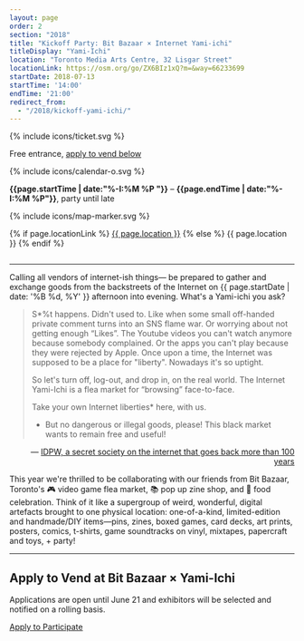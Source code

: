 ```yaml
---
layout: page
order: 2
section: "2018"
title: "Kickoff Party: Bit Bazaar × Internet Yami-ichi"
titleDisplay: "Yami-Ichi"
location: "Toronto Media Arts Centre, 32 Lisgar Street"
locationLink: https://osm.org/go/ZX6BIz1xQ?m=&way=66233699
startDate: 2018-07-13
startTime: '14:00'
endTime: '21:00'
redirect_from:
  - "/2018/kickoff-yami-ichi/"
---
```


<div class="event-time-location" style="margin-bottom: 2em;">
  <div class="event-meta">
    {% include icons/ticket.svg %}
    <p class="event-cost event-meta-item">Free entrance, <a href="#vend">apply to vend below</a>
    </p>
  </div>
  <div class="event-meta">
    {% include icons/calendar-o.svg %}
    <p class="event-time event-meta-item"><strong>{{page.startTime | date:"%-I:%M %P "}}</strong> – <strong>{{page.endTime | date:"%-I:%M %P"}}</strong>, party until late</p>
  </div>
  <div class="event-meta">
    {% include icons/map-marker.svg %}
    <p class="event-location event-meta-item">
    {% if page.locationLink %}
      <a href="{{page.locationLink}}" target="_blank">{{ page.location }}</a> <!--_-->
    {% else %}
      {{ page.location }}
    {% endif %}
    </p>
  </div>
</div>

***

Calling all vendors of internet-ish things— be prepared to gather and exchange goods from the backstreets of the Internet on {{ page.startDate | date: '%B %d, %Y' }} afternoon into evening. What's a Yami-ichi you ask?

<blockquote>
  S*%t happens. Didn't used to. Like when some small off-handed private comment
  turns into an SNS flame war. Or worrying about not getting enough “Likes”. The
  Youtube videos you can't watch anymore because somebody complained. Or the apps
  you can't play because they were rejected by Apple. Once upon a time, the
  Internet was supposed to be a place for "liberty". Nowadays it's so uptight.

  So let's turn off, log-out, and drop in, on the real world. The Internet
  Yami-Ichi is a flea market for “browsing” face-to-face.

  Take your own Internet liberties* here, with us.

  * But no dangerous or illegal goods, please! This black market wants to remain
  free and useful!
</blockquote>

<p style="text-align: right;"> — <a href="http://yami-ichi.biz/">IDPW, a secret society on the internet that goes back more than 100 years</a></p>

This year we're thrilled to be collaborating with our friends from Bit Bazaar, Toronto's 🎮 video game flea market, 📚 pop up zine shop, and  🌮 food celebration.  Think of it like a supergroup of weird, wonderful, digital artefacts brought to one physical location: one-of-a-kind, limited-edition and handmade/DIY items—pins, zines, boxed games, card decks, art prints, posters, comics, t-shirts, game soundtracks on vinyl, mixtapes, papercraft and toys, + party!

***

<a id="vend">

## Apply to Vend at Bit Bazaar × Yami-Ichi

Applications are open until June 21 and exhibitors will be selected and notified on a rolling basis.

<a href="https://2018.bitbazaar.world/" class="button button-primary" target="_blank">Apply to Participate</a>

